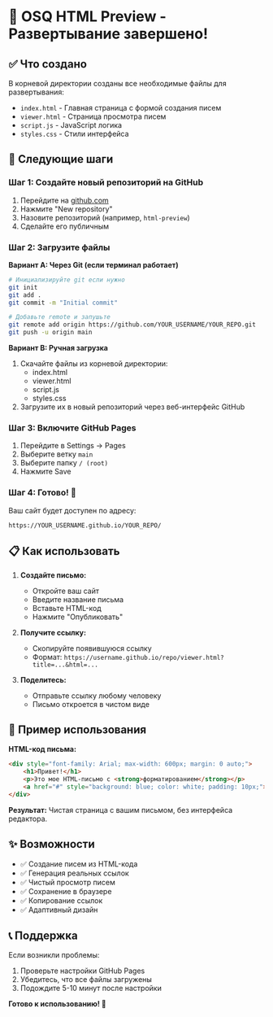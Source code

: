 # 🚀 OSQ HTML Preview - Развертывание завершено!

## ✅ Что создано

В корневой директории созданы все необходимые файлы для развертывания:

- `index.html` - Главная страница с формой создания писем
- `viewer.html` - Страница просмотра писем
- `script.js` - JavaScript логика
- `styles.css` - Стили интерфейса

## 🎯 Следующие шаги

### Шаг 1: Создайте новый репозиторий на GitHub
1. Перейдите на [github.com](https://github.com)
2. Нажмите "New repository"
3. Назовите репозиторий (например, `html-preview`)
4. Сделайте его публичным

### Шаг 2: Загрузите файлы
**Вариант A: Через Git (если терминал работает)**
```bash
# Инициализируйте git если нужно
git init
git add .
git commit -m "Initial commit"

# Добавьте remote и запушьте
git remote add origin https://github.com/YOUR_USERNAME/YOUR_REPO.git
git push -u origin main
```

**Вариант B: Ручная загрузка**
1. Скачайте файлы из корневой директории:
   - index.html
   - viewer.html
   - script.js
   - styles.css
2. Загрузите их в новый репозиторий через веб-интерфейс GitHub

### Шаг 3: Включите GitHub Pages
1. Перейдите в Settings → Pages
2. Выберите ветку `main`
3. Выберите папку `/ (root)`
4. Нажмите Save

### Шаг 4: Готово! 🎉
Ваш сайт будет доступен по адресу:
```
https://YOUR_USERNAME.github.io/YOUR_REPO/
```

## 📋 Как использовать

1. **Создайте письмо:**
   - Откройте ваш сайт
   - Введите название письма
   - Вставьте HTML-код
   - Нажмите "Опубликовать"

2. **Получите ссылку:**
   - Скопируйте появившуюся ссылку
   - Формат: `https://username.github.io/repo/viewer.html?title=...&html=...`

3. **Поделитесь:**
   - Отправьте ссылку любому человеку
   - Письмо откроется в чистом виде

## 🔧 Пример использования

**HTML-код письма:**
```html
<div style="font-family: Arial; max-width: 600px; margin: 0 auto;">
    <h1>Привет!</h1>
    <p>Это мое HTML-письмо с <strong>форматированием</strong></p>
    <a href="#" style="background: blue; color: white; padding: 10px;">Кнопка</a>
</div>
```

**Результат:** Чистая страница с вашим письмом, без интерфейса редактора.

## ✨ Возможности

- ✅ Создание писем из HTML-кода
- ✅ Генерация реальных ссылок
- ✅ Чистый просмотр писем
- ✅ Сохранение в браузере
- ✅ Копирование ссылок
- ✅ Адаптивный дизайн

## 📞 Поддержка

Если возникли проблемы:
1. Проверьте настройки GitHub Pages
2. Убедитесь, что все файлы загружены
3. Подождите 5-10 минут после настройки

**Готово к использованию! 🚀**
